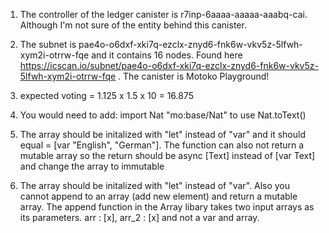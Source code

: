 1) The controller of the ledger canister is r7inp-6aaaa-aaaaa-aaabq-cai. Although I'm not sure of the entity behind this canister.

2) The subnet is pae4o-o6dxf-xki7q-ezclx-znyd6-fnk6w-vkv5z-5lfwh-xym2i-otrrw-fqe
 and it contains 16 nodes. Found here https://icscan.io/subnet/pae4o-o6dxf-xki7q-ezclx-znyd6-fnk6w-vkv5z-5lfwh-xym2i-otrrw-fqe . The canister is Motoko Playground! 

 3) expected voting = 1.125 x 1.5 x 10 = 16.875 

 4) You would need to add: import Nat "mo:base/Nat" to use Nat.toText()

 5) The array should be initalized with "let" instead of "var" and it should equal = [var "English", "German"]. The function can also not return a mutable array so the return should be async [Text] instead of [var Text] and change the array to immutable 

 6) The array should be initalized with "let" instead of "var". Also you cannot append to an array (add new element) and return a mutable array. The append function in the Array libary takes two input arrays as its parameters. arr : [x], arr_2 : [x] and not a var and array.